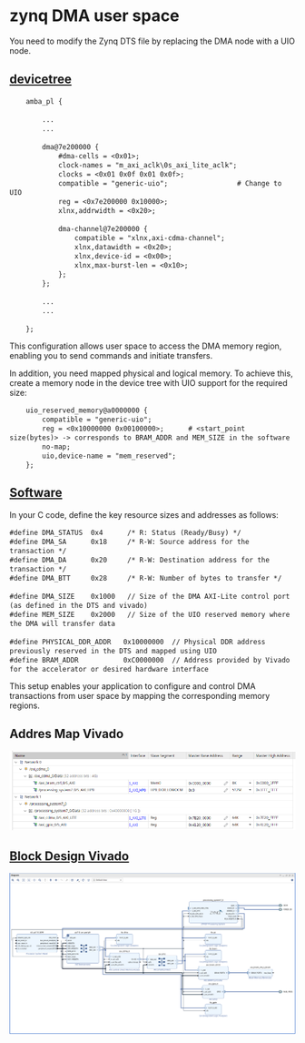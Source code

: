# zynq DMA user space

You need to modify the Zynq DTS file by replacing the DMA node with a UIO node.

## [devicetree](dts_example.dts)

```plaintext
	amba_pl {

        ...
        ...

		dma@7e200000 {
			#dma-cells = <0x01>;
			clock-names = "m_axi_aclk\0s_axi_lite_aclk";
			clocks = <0x01 0x0f 0x01 0x0f>;
			compatible = "generic-uio";                 # Change to UIO
			reg = <0x7e200000 0x10000>;
			xlnx,addrwidth = <0x20>;

			dma-channel@7e200000 {
				compatible = "xlnx,axi-cdma-channel";
				xlnx,datawidth = <0x20>;
				xlnx,device-id = <0x00>;
				xlnx,max-burst-len = <0x10>;
			};
		};

        ...
        ...

	};
```

This configuration allows user space to access the DMA memory region, enabling you to send commands and initiate transfers.

In addition, you need mapped physical and logical memory. To achieve this, create a memory node in the device tree with UIO support for the required size:

```plaintext
	uio_reserved_memory@a0000000 {
		compatible = "generic-uio";
		reg = <0x10000000 0x00100000>;      # <start_point size(bytes)> -> corresponds to BRAM_ADDR and MEM_SIZE in the software
		no-map;
		uio,device-name = "mem_reserved";
	};
```

## [Software](dma_example.c)

In your C code, define the key resource sizes and addresses as follows:

```plaintext
#define DMA_STATUS  0x4      /* R: Status (Ready/Busy) */
#define DMA_SA      0x18     /* R-W: Source address for the transaction */
#define DMA_DA      0x20     /* R-W: Destination address for the transaction */
#define DMA_BTT     0x28     /* R-W: Number of bytes to transfer */

#define DMA_SIZE    0x1000   // Size of the DMA AXI-Lite control port (as defined in the DTS and vivado)
#define MEM_SIZE    0x2000   // Size of the UIO reserved memory where the DMA will transfer data

#define PHYSICAL_DDR_ADDR   0x10000000  // Physical DDR address previously reserved in the DTS and mapped using UIO
#define BRAM_ADDR           0xC0000000  // Address provided by Vivado for the accelerator or desired hardware interface
```
This setup enables your application to configure and control DMA transactions from user space by mapping the corresponding memory regions.

## Addres Map Vivado

![Addres Map Vivado](addres_map_vivado.png)

## [Block Design Vivado](vivado_bd.tcl)

![Addres Map Vivado](vivado_bd.png)